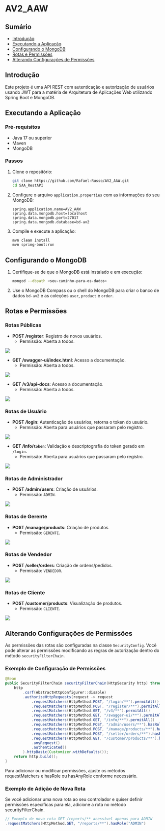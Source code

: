 # AV2_AAW

## Sumário
- [Introdução](#introdução)
- [Executando a Aplicação](#executando-a-aplicação)
- [Configurando o MongoDB](#configurando-o-mongodb)
- [Rotas e Permissões](#rotas-e-permissões)
- [Alterando Configurações de Permissões](#alterando-configurações-de-permissões)

## Introdução

Este projeto é uma API REST com autenticação e autorização de usuários usando JWT para a matéria de Arquitetura de Aplicações Web utilizando Spring Boot e MongoDB.

## Executando a Aplicação

### Pré-requisitos

- Java 17 ou superior
- Maven
- MongoDB

### Passos

1. Clone o repositório:
    ```sh
    git clone https://github.com/Rafael-Russo/AV2_AAW.git
    cd SAA_RestAPI
    ```

2. Configure o arquivo `application.properties` com as informações do seu MongoDB:
    ```properties
    spring.application.name=AV2_AAW
    spring.data.mongodb.host=localhost
    spring.data.mongodb.port=27017
    spring.data.mongodb.database=bd-av2
    ```

3. Compile e execute a aplicação:
    ```sh
    mvn clean install
    mvn spring-boot:run
    ```

## Configurando o MongoDB

1. Certifique-se de que o MongoDB está instalado e em execução:
    ```sh
    mongod --dbpath <seu-caminho-para-os-dados>
    ```

2. Use o MongoDB Compass ou o shell do MongoDB para criar o banco de dados `bd-av2` e as coleções `user`, `product` e `order`.

## Rotas e Permissões

### Rotas Públicas

- **POST /register**: Registro de novos usuários.
    - Permissão: Aberta a todos.
<img src="https://github.com/Rafael-Russo/AV2_AAW/blob/master/imgs/register.PNG"/>

- **GET /swagger-ui/index.html**: Acesso a documentação.
    - Permissão: Aberta a todos.
<img src="https://github.com/Rafael-Russo/AV2_AAW/blob/master/imgs/swagger.PNG"/>

- **GET /v3/api-docs**: Acesso a documentação.
    - Permissão: Aberta a todos.
<img src="https://github.com/Rafael-Russo/AV2_AAW/blob/master/imgs/v3.PNG"/>

### Rotas de Usuário

- **POST /login**: Autenticação de usuários, retorna o token do usuário.
    - Permissão: Aberta para usuários que passaram pelo registro.
<img src="https://github.com/Rafael-Russo/AV2_AAW/blob/master/imgs/login.PNG"/>

- **GET /info/`token`**: Validação e descriptografia do token gerado em `/login`.
    - Permissão: Aberta para usuários que passaram pelo registro.
<img src="https://github.com/Rafael-Russo/AV2_AAW/blob/master/imgs/info.PNG"/>

### Rotas de Administrador

- **POST /admin/users**: Criação de usuários.
    - Permissão: `ADMIN`.
<img src="https://github.com/Rafael-Russo/AV2_AAW/blob/master/imgs/admin.PNG"/>

### Rotas de Gerente

- **POST /manage/products**: Criação de produtos.
    - Permissão: `GERENTE`.
<img src="https://github.com/Rafael-Russo/AV2_AAW/blob/master/imgs/gerente.PNG"/>

### Rotas de Vendedor

- **POST /seller/orders**: Criação de ordens/pedidos.
    - Permissão: `VENDEDOR`.
<img src="https://github.com/Rafael-Russo/AV2_AAW/blob/master/imgs/vendedor.PNG"/>

### Rotas de Cliente

- **POST /customer/products**: Visualização de produtos.
    - Permissão: `CLIENTE`.
<img src="https://github.com/Rafael-Russo/AV2_AAW/blob/master/imgs/customer.PNG"/>

## Alterando Configurações de Permissões

As permissões das rotas são configuradas na classe `SecurityConfig`. Você pode alterar as permissões modificando as regras de autorização dentro do método `securityFilterChain`.

### Exemplo de Configuração de Permissões

```java
@Bean
public SecurityFilterChain securityFilterChain(HttpSecurity http) throws Exception {
    http
        .csrf(AbstractHttpConfigurer::disable)
        .authorizeHttpRequests(request -> request
            .requestMatchers(HttpMethod.POST, "/login/**").permitAll()
            .requestMatchers(HttpMethod.POST, "/register/**").permitAll()
            .requestMatchers(HttpMethod.GET, "/v3/**").permitAll()
            .requestMatchers(HttpMethod.GET, "/swagger-ui/**").permitAll()
            .requestMatchers(HttpMethod.GET, "/info/**").permitAll()
            .requestMatchers(HttpMethod.POST, "/admin/users/**").hasRole("ADMIN")
            .requestMatchers(HttpMethod.POST, "/manage/products/**").hasRole("GERENTE")
            .requestMatchers(HttpMethod.POST, "/seller/orders/**").hasRole("VENDEDOR")
            .requestMatchers(HttpMethod.GET, "/customer/products/**").hasRole("CLIENTE")
            .anyRequest()
            .authenticated()
        ).httpBasic(Customizer.withDefaults());
    return http.build();
}
```
Para adicionar ou modificar permissões, ajuste os métodos requestMatchers e hasRole ou hasAnyRole conforme necessário.

### Exemplo de Adição de Nova Rota
Se você adicionar uma nova rota ao seu controlador e quiser definir permissões específicas para ela, adicione a rota no método securityFilterChain.
```java
// Exemplo de nova rota GET /reports/** acessível apenas para ADMIN
.requestMatchers(HttpMethod.GET, "/reports/**").hasRole("ADMIN")
```

